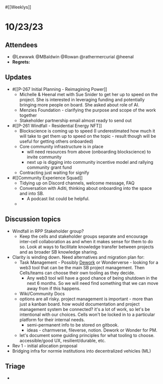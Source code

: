 #[[Weeklys]] 
# 10/23/23
## Attendees
- @Lewwwk @MBaldwin @Rowan  @rathermercurial @heenal 
- **Regrets:** 

## Updates 
- #[[P-267 Initial Planning - Reimagining Power]]
	- Michelle & Heenal met with Sue Snider to get her up to speed on the project. She is interested in leveraging funding and potentially bringing more people on board. She asked about role of AI.
	- Menzies Foundation - clarifying the purpose and scope of the work together
	- Stakeholder partnership email almost ready to send out
- #[[P-261 Windfall - Residential Energy NFT]]
	- Blockscience is coming up to speed (I underestimated how much it will take to get them up to speed on the topic - result though will be useful for getting others onboarded)
	- Core community infrastructure is in place
		- will need resources from above (onboarding blockscience) to invite community
		- next up is digging into community incentive model and rallying community grant fund
	- Contracting just waiting for signify
- #[[Community Experience Squad]] 
	- Tidying up on Discord channels, welcome message, FAQ
	- Conversation with Aditi, thinking about onboarding into the space and into SB.
		- A podcast list could be helpful.
	- 

## Discussion topics
- Windfall in RPP Stakeholder group?
	- Keep the cells and stakeholder groups separate and encourage inter-cell collaboration as and when it makes sense for them to do so. Look at ways to facilitate knowledge transfer between projects and as broader SB knowledge sharing.
- Clarity is winding down. Need alternatives and migration plan for:
	- Task Management - Possibly [Dework](https://dework.xyz/) or Wonderverse - looking for a web3 tool that can be the main SB project management. Then Cells/teams can choose their own tooling as they decide. 
		- Any web3 tool will have a good chance of being shutdown in the next 6 months. So we will need find something that we can move away from if this happens. 
	- Wiki/Community Docs
	- options are all risky. project management is important - more than just a kanban board. how would documentation and project management system be connected? it's a lot of work, so let's be intentional with our choices. Cells won't be locked in to a particular platform for their internal needs.
		- semi-permanent info to be stored on gitbook.
		- ideas - charmverse, fileverse, notion. Dework or Wonder for PM.
	- let's document some guiding principles for what tooling to choose. accessible/good UX, resilient/durable, etc.
- Rev 1 - initial allocation proposal
- Bridging infra for normie institutions into decentralized vehicles (ML)

## Triage
- 
